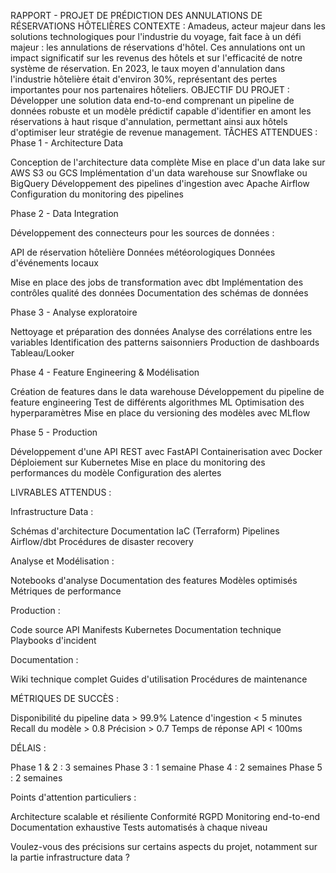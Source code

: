 RAPPORT - PROJET DE PRÉDICTION DES ANNULATIONS DE RÉSERVATIONS HÔTELIÈRES
CONTEXTE :
Amadeus, acteur majeur dans les solutions technologiques pour l'industrie du voyage, fait face à un défi majeur : les annulations de réservations d'hôtel. Ces annulations ont un impact significatif sur les revenus des hôtels et sur l'efficacité de notre système de réservation. En 2023, le taux moyen d'annulation dans l'industrie hôtelière était d'environ 30%, représentant des pertes importantes pour nos partenaires hôteliers.
OBJECTIF DU PROJET :
Développer une solution data end-to-end comprenant un pipeline de données robuste et un modèle prédictif capable d'identifier en amont les réservations à haut risque d'annulation, permettant ainsi aux hôtels d'optimiser leur stratégie de revenue management.
TÂCHES ATTENDUES :
Phase 1 - Architecture Data

Conception de l'architecture data complète
Mise en place d'un data lake sur AWS S3 ou GCS
Implémentation d'un data warehouse sur Snowflake ou BigQuery
Développement des pipelines d'ingestion avec Apache Airflow
Configuration du monitoring des pipelines

Phase 2 - Data Integration

Développement des connecteurs pour les sources de données :

API de réservation hôtelière
Données météorologiques
Données d'événements locaux


Mise en place des jobs de transformation avec dbt
Implémentation des contrôles qualité des données
Documentation des schémas de données

Phase 3 - Analyse exploratoire

Nettoyage et préparation des données
Analyse des corrélations entre les variables
Identification des patterns saisonniers
Production de dashboards Tableau/Looker

Phase 4 - Feature Engineering & Modélisation

Création de features dans le data warehouse
Développement du pipeline de feature engineering
Test de différents algorithmes ML
Optimisation des hyperparamètres
Mise en place du versioning des modèles avec MLflow

Phase 5 - Production

Développement d'une API REST avec FastAPI
Containerisation avec Docker
Déploiement sur Kubernetes
Mise en place du monitoring des performances du modèle
Configuration des alertes

LIVRABLES ATTENDUS :

Infrastructure Data :


Schémas d'architecture
Documentation IaC (Terraform)
Pipelines Airflow/dbt
Procédures de disaster recovery


Analyse et Modélisation :


Notebooks d'analyse
Documentation des features
Modèles optimisés
Métriques de performance


Production :


Code source API
Manifests Kubernetes
Documentation technique
Playbooks d'incident


Documentation :


Wiki technique complet
Guides d'utilisation
Procédures de maintenance

MÉTRIQUES DE SUCCÈS :

Disponibilité du pipeline data > 99.9%
Latence d'ingestion < 5 minutes
Recall du modèle > 0.8
Précision > 0.7
Temps de réponse API < 100ms

DÉLAIS :

Phase 1 & 2 : 3 semaines
Phase 3 : 1 semaine
Phase 4 : 2 semaines
Phase 5 : 2 semaines

Points d'attention particuliers :

Architecture scalable et résiliente
Conformité RGPD
Monitoring end-to-end
Documentation exhaustive
Tests automatisés à chaque niveau

Voulez-vous des précisions sur certains aspects du projet, notamment sur la partie infrastructure data ?